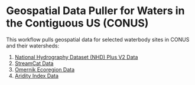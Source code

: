 # Geospatial Data Puller for Waters in the Contiguous US (CONUS)

This workflow pulls geospatial data for selected waterbody sites in CONUS and their watersheds:

1) [National Hydrography Dataset (NHD) Plus V2 Data](https://nhdplus.com/NHDPlus/NHDPlusV2_home.php)
2) [StreamCat Data](https://www.epa.gov/national-aquatic-resource-surveys/streamcat-dataset)
3) [Omernik Ecoregion Data](https://www.epa.gov/eco-research/level-iii-and-iv-ecoregions-continental-united-states)
4) [Aridity Index Data](https://figshare.com/articles/dataset/Global_Aridity_Index_and_Potential_Evapotranspiration_ET0_Climate_Database_v2/7504448/6)
